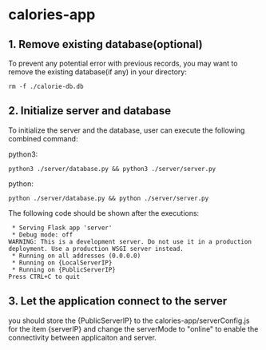 # calories-app

## 1. Remove existing database(optional)
To prevent any potential error with previous records, you may want to remove the existing database(if any) in your directory:

```
rm -f ./calorie-db.db
```

## 2. Initialize server and database
To initialize the server and the database, user can execute the following combined command:

python3:
```
python3 ./server/database.py && python3 ./server/server.py
```

python:
```
python ./server/database.py && python ./server/server.py
```

The following code should be shown after the executions:

```
 * Serving Flask app 'server'
 * Debug mode: off
WARNING: This is a development server. Do not use it in a production deployment. Use a production WSGI server instead.
 * Running on all addresses (0.0.0.0)
 * Running on {LocalServerIP}
 * Running on {PublicServerIP}
Press CTRL+C to quit
```

## 3. Let the application connect to the server
you should store the {PublicServerIP} to the calories-app/serverConfig.js for the item {serverIP}
and change the serverMode to "online" to enable the connectivity between applicaiton and server.
